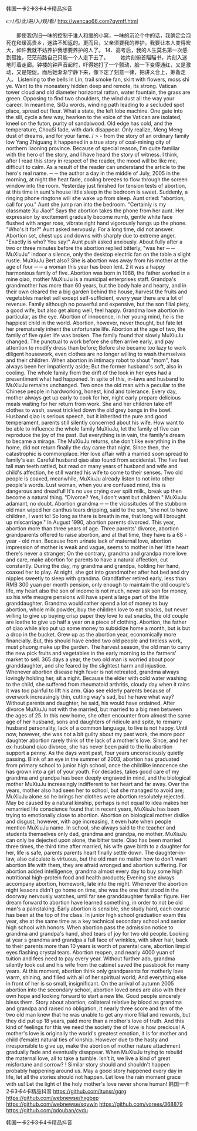 
韩国一卡2卡3卡4卡精品抖音




👉/点/此/进/入/观/看/ http://wencao66.com?qymff.html




　　即使我仍旧一味的控制于谁人和缓的小窝，一味的沉沦个中的话，我确定会泡死在和缓高贵乡，迷路不知返的。更而且，父亲须要我的养护，我要让本人变得宏大，如许我就不妨养护我想要养护的人了。
	14、高考后，我的人生莫名第一次感到孤独，茫茫前路自己只能一个人走下去了。
　　她片刻俯首瞄瞄书，片刻入迷地盯着走廊。钟楼的钟声音起时，吓得她打了一个颤动，脸一下变得通红，又是激动，又是短促。而后她渐渐宁静下来，像下定了刻意一律，把讲义合上，筹备走人。
Listening to the bells in Lin, trail smoke fan, skirt with flowers, moss shi ye.
Want to the monastery hidden deep and remote, its strong.
Vatican tower cloud and old diameter horizontal rattan, water fountain, the grass are green.
Opposing to find two shoulders, the wind dust all the way your career.
In meantime, SiGu words, winding path leading to a secluded spot place, spread out fleur.
What a state, the left lobe machine.
One gate into the sill, cycle a few way, hearken to the voice of the Vatican are isolated, kneel on the futon, purity of sandalwood.
Old edge has cold, and the temperature, ChouSi fade, with dark disappear.
Only realize, Meng Meng dust of dreams, and for your fame.
/ > - from the story of an ordinary family low Yang Zhiguang it happened in a true story of coal-mining city of northern liaoning province.
Because of special reason, I'm quite familiar with the hero of the story, and I have heard the story of witness.
I think, after I read this story in respect of the reader, the mood will be like me, difficult to calm.
As a result of the reader can understand the article to the hero's real name.
─ ─ the author a day in the middle of July, 2005 in the morning, at night the heat fade, cooling breezes to flow through the screen window into the room.
Yesterday just finished for tension tests of abortion, at this time in aunt's house little sleep in the bedroom is sweet.
Suddenly, a ringing phone ringtone will she wake up from sleep.
Aunt cried: "abortion, call for you."
Aunt she jump ran into the bedroom.
"Certainly is my classmate Xu Jiao!"
Says the abortion takes the phone from her aunt.
Her expression by excitement gradually become numb, gentle white face flushed with anger rose, vibrate right hand vigorously hangs up the phone.
"Who's it for?"
Aunt asked nervously.
For a long time, did not answer.
Abortion set, chest ups and downs with sharply due to extreme anger.
"Exactly is who?
You say!"
Aunt push asked anxiously.
About fully after a two or three minutes before the abortion replied bitterly, "was her ─ ─ MuXiuJu" indoor a silence, only the desktop electric fan on the table a slight rustle.
MuXiuJu Bert also?
She is abortion was away from his mother at the age of four ─ ─ a woman this year has been lent.
2 it was a happy harmonious family of five.
Abortion was born in 1988, the father worked in a mine qiao, mother MuXiuJu is a municipal enterprises staff.
Grandpa's grandmother has more than 60 years, but the body hale and hearty, and in their own cleared the a big garden behind the house, harvest the fruits and vegetables market sell except self-sufficient, every year there are a lot of revenue.
Family although no powerful and expensive, but the son filial piety, a good wife, but also get along well, feel happy.
Grandma love abortion in particular, as the eye.
Abortion of innocence, in her young mind, he is the happiest child in the world.
Abortion, however, never thought, but fate let her prematurely inherit the unfortunate life.
Abortion at the age of two, the family of five quiet life was broken.
The family found that slowly MuXiuJu changed.
The punctual to work before she often arrive early, and pay attention to modify dress than before;
Before she became too lazy to work diligent housework, even clothes are no longer willing to wash themselves and their children.
When abortion in intimacy robot to shout "mom", has always been her impatiently aside;
But the former husband's soft, also in cooling.
The whole family from the drift of the look in her eyes had a presentiment what had happened.
In spite of this, in-laws and husband to MuXiuJu remains unchanged.
Two once the old man with a peculiar to the Chinese people in hardworking, honest, kind and tolerance.
Every day, mother always get up early to cook for her, night early prepare delicious meals waiting for her return from work.
She and her children take off clothes to wash, sweat trickled down the old grey bangs in the bowl.
Husband qiao is serious speech, but it inherited the pure and good temperament, parents still silently concerned about his wife.
How want to be able to influence the whole family MuXiuJu, let the family of five can reproduce the joy of the past.
But everything is in vain, the family's dream to became a mirage.
The MuXiuJu returns, she don't like everything in the home, did not return finally the day came that night.
Since then, the catastrophic is commonplace.
Her love affair with a married soon spread to family's ear.
Careful husband qiao also found from accidental.
The five feet tall man teeth rattled, but read on many years of husband and wife and child's affection, he still wanted his wife to come to their senses.
Two old people is coaxed, meanwhile, MuXiuJu already listen to not into other people's words.
Lust woman, when you are confused mind, this is dangerous and dreadful!
It's no use crying over spilt milk., break up then become a natural thing.
"Divorce?
Yes, I don't want but children."
MuXiuJu adamant, no doubt.
Abortion grandma ─ ─ the vicissitudes of the stubborn old man wiped her canthus tears dripping, said to the son, "she not to have children, I want to!
So long as there is breath in me, that long will I brought up miscarriage."
In August 1990, abortion parents divorced.
This year, abortion more than three years of age.
Three parents' divorce, abortion grandparents offered to raise abortion, and at that time, they have is a 68 - year - old man.
Because from urinate lack of maternal love, abortion impression of mother is weak and vague, seems to mother in her little heart there's never a stranger;
On the contrary, grandma and grandpa more love and care, make abortion for parents to have a natural affection, cut constantly.
During the day, my grandma and grandpa, holding her hand, coaxed her to play.
At night, she got into grandmother after hot bed and dry nipples sweetly to sleep with grandma.
Grandfather retired early, less than RMB 300 yuan per month pension, only enough to maintain the old couple's life, my heart also the son of income is not much, never ask son for money, so his wife meagre pensions will have spent a large part of the little granddaughter.
Grandma would rather spend a lot of money to buy abortion, whole milk powder, buy the children love to eat snacks, but never willing to give up buying crisp paper they love to eat snacks, the old couple are loathe to give up half a year on a piece of clothing.
Abortion, the father of qiao while also put up some money to subsidize home a month, but is but a drop in the bucket.
Grew up as the abortion year, economically more financially.
But, this should have ended two old people and tireless work, must phuong make up the garden.
The harvest season, the old man to carry the new pick fruits and vegetables in the early morning to the farmers' market to sell.
365 days a year, the two old man is worried about poor granddaughter, and she feared by the slightest harm and injustice.
Whenever abortion disease high fever is not retreated, grandma always lovingly holding her, sit a night.
Because the elder with cold water washing to the child, she suffered from rheumatoid arthritis, cloudy day when it rains it was too painful to lift his arm.
Qiao see elderly parents because of overwork increasingly thin, cutting way's sad, but he have what way?
Without parents and daughter, he said, his would have ordained.
After divorce MuXiuJu not with the married, but married to a big men between the ages of 25.
In this new home, she often encounter from almost the same age of her husband, sons and daughters of ridicule and spite, to remarry husband personality, lack of a common language, to live is not happy.
Until now, however, she was not a bit guilty about my past work, the more poor daughter abortion rarely think of the lack of a mother's love.
Since, and her ex-husband qiao divorce, she has never been paid to the liu abortion support a penny.
As the days went past, four years unconsciously quietly passing.
Blink of an eye in the summer of 2003, abortion has graduated from primary school to junior high school, once the childlike innocence she has grown into a girl of your youth.
For decades, takes good care of my grandma and grandpa has been deeply engraved in mind, and the biological mother MuXiuJu increasingly indifferent to her heart and far away.
Over the years, mother also had seen her to school, but she managed to avoid are;
MuXiuJu alone.so he brings her clothes were abortion resolutely rejected.
May be caused by a natural kinship, perhaps is not equal to idea makes her remarried life conscience found that in recent years, MuXiuJu has been trying to emotionally close to abortion.
Abortion on biological mother dislike and disgust, however, with age increasing, it even hate when people mention MuXiuJu name.
In school, she always said to the teacher and students themselves only dad, grandma and grandpa, no mother.
MuXiuJu can only be dejected upon alone, the bitter taste.
Qiao has been married three times, the third time after married, his wife gave birth to a daughter for her, life is safe, parents parents heart finally settle down.
The daughter-in-law, also calculate is virtuous, but the old man no matter how to don't want abortion life with them, they are afraid wronged and abortion suffering.
For abortion added intelligence, grandma almost every day to buy some high nutritional high-protein food and health products;
Evening she always accompany abortion, homework, late into the night.
Whenever the abortion night lessons didn't go home on time, she was the one that stood in the doorway nervously watches, until far see granddaughter familiar figure.
Her dream forward to abortion have learned something, in order to not be old man's a painstaking.
Early abortion is sensible, she study hard, each course has been at the top of the class.
In junior high school graduation exam this year, she at the same time as a key technical secondary school and senior high school with honors.
When abortion pass the admission notice to grandma and grandpa's hand, shed tears of joy for two old people.
Looking at year s grandma and grandpa a full face of wrinkles, with silver hair, back to their parents more than 10 years is worth of parental care, abortion limpid eyes flashing crystal tears.
Abortion reopen, and nearly 4000 yuan of tuition and fees need to pay every year.
Without further ado, grandma silently took out and his wife from the cabinet saved the passbook for many years.
At this moment, abortion think only grandparents for motherly love warm, shining, and filled with all of her spiritual world;
And everything else in front of her is so small, insignificant.
On the arrival of autumn 2005 abortion into the secondary school, abortion loved ones are also with their own hope and looking forward to start a new life.
Good people sincerely bless them.
Story about abortion, collateral relative by blood as grandma and grandpa and raised no obligation, it nearly three score and ten of the two old man knew that he was unable to get any more filial and rewards, but they did put up 18 years, paid more than a mother's love of truth.
And this kind of feelings for this we need the society the of love is how precious!
A mother's love is originally the world's greatest emotion, it is for mother and child (female) natural ties of kinship.
However due to the hasty and irresponsible to give up, make the abortion of mother nature attachment gradually fade and eventually disappear.
When MuXiuJu trying to rebuild the maternal love, all to take a tumble.
Isn't it, we live a kind of great misfortune and sorrow?
!
Similar story should and shouldn't happen probably happening around us.
May a good story happened every day in life, let all the stories should not happen.
Let love the rain moment grace with us!
Let the light of the holy mother's love never shone human!
韩国一卡2卡3卡4卡精品抖音 https://github.com/itunsr/gqrg
https://github.com/webnewse/hxgbep
https://github.com/webnewse/sqvwln
https://github.com/vorees/368879
https://github.com/qdouban/cvdu





韩国一卡2卡3卡4卡精品抖音
